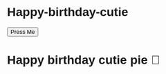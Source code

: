 # Happy-birthday-cutie
 <!DOCTYPE html>
<html lang="en">
<head>
<meta charset="UTF-8">
<meta name="viewport" content="width=device-width, initial-scale=1.0">
<title>Happy Birthday!</title>
<style>
body {
font-family: 'Arial', sans-serif;
margin: 0;
overflow: hidden; /* Hide scrollbars during animation /
background-color: #f0f8ff; / Initial soft background /
display: flex;
justify-content: center;
align-items: center;
min-height: 100vh;
}
#start-button {
padding: 15px 30px;
font-size: 1.2em;
cursor: pointer;
background-color: #ff6347;
color: white;
border: none;
border-radius: 8px;
box-shadow: 2px 2px 5px rgba(0,0,0,0.2);
transition: background-color 0.3s ease;
}
#start-button:hover {
background-color: #e74c3c;
}
#birthday-scene {
position: absolute;
top: 0;
left: 0;
width: 100%;
height: 100%;
display: none; / Hidden by default /
flex-direction: column;
align-items: center;
justify-content: center;
z-index: -1;
}
#background {
position: absolute;
top: 0;
left: 0;
width: 100%;
height: 100%;
background-image: url('birthday_background.jpg'); / Replace with your image /
background-size: cover;
opacity: 0;
transition: opacity 1s ease-in-out;
z-index: -2;
}
#music {
display: none;
}
.gift-box {
position: absolute;
bottom: -50px;
width: 50px;
height: 50px;
background-color: gold;
border: 2px solid #ccac00;
box-sizing: border-box;
border-radius: 5px;
transform: translateY(0);
opacity: 0;
}
.balloon {
position: absolute;
width: 30px;
height: 40px;
border-radius: 50%;
background-color: red;
bottom: -40px;
transform: translateY(0);
opacity: 0;
}
.firework {
position: absolute;
width: 10px;
height: 10px;
border-radius: 50%;
background-color: #ff4d4d;
opacity: 0;
}
#birthday-message-container {
position: absolute;
top: 50%;
left: 50%;
transform: translate(-50%, -50%);
text-align: center;
color: #ff69b4; / Romantic shade /
font-size: 2.5em;
opacity: 0;
transition: opacity 1s ease-in-out;
z-index: 10;
}
#birthday-message {
text-shadow: 0 0 10px #ff69b4; / Glowing effect */
}
#personal-message {
color: #333;
font-size: 1.2em;
margin-top: 15px;
}
</style>
</head>
<body>
<button id="start-button">Press Me</button>
<div id="birthday-scene">
<div id="background"></div>
<audio id="music" src="16_candles.mp3"></audio> <div id="birthday-message-container">
<h1 id="birthday-message">Happy birthday cutie pie 💐</h1>
<p id="personal-message"></p>
</div>
</div>
